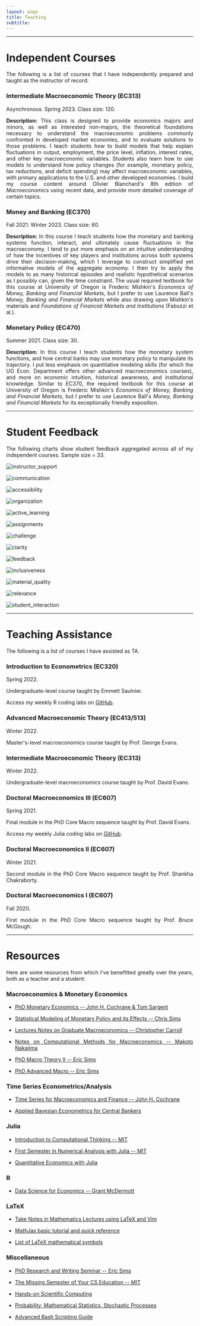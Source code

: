 ```yaml
---
layout: page
title: Teaching
subtitle: 
---
```

<style>body {text-align: justify}</style>
---
# <b>Independent Courses</b>

The following is a list of courses that I have independently prepared and taught as the instructor of record.

### <b>Intermediate Macroeconomic Theory (EC313)</b>

Asynchronous. Spring 2023. Class size: 120.

<b>Description:</b> 
This class is designed to provide economics majors and minors, as well as interested non-majors, the theoretical foundations necessary to understand the macroeconomic problems commonly confronted in developed market economies, and to evaluate solutions to those problems. 
I teach students how to build models that help explain fluctuations in output, employment, the price level, inflation, interest rates, and other key macroeconomic variables. 
Students also learn how to use models to understand how policy changes (for example, monetary policy, tax reductions, and deficit spending) may affect macroeconomic variables, with primary applications to the U.S. and other developed economies.
I build my course content around Olivier Blanchard's 8th edition of <i>Macroeconomics</i> using recent data, and provide more detailed coverage of certain topics.

### <b>Money and Banking (EC370)</b>

Fall 2021. Winter 2023. Class size: 60.

<b>Description:</b> 
In this course I teach students how the monetary and banking systems function, interact, and ultimately cause fluctuations in the macroeconomy.
I tend to put more emphasis on an intuitive understanding of how the incentives of key players and institutions across both systems drive their decision-making, which I leverage to construct simplified yet informative models of the aggregate economy.
I then try to apply the models to as many historical episodes and realistic hypothetical scenarios as I possibly can, given the time constraint. 
The usual required textbook for this course at University of Oregon is Frederic Mishkin's <i>Economics of Money, Banking and Financial Markets</i>, but I prefer to use Laurence Ball's <i>Money, Banking and Financial Markets</i> while also drawing upon Mishkin's materials and <i>Foundations of Financial Markets and Institutions</i> (Fabozzi et al.).

### <b>Monetary Policy (EC470)</b>

Summer 2021. Class size: 30.

<b>Description:</b>
In this course I teach students how the monetary system functions, and how central banks may use monetary policy to manipulate its trajectory.
I put less emphasis on quantitative modeling skills (for which the UO Econ. Department offers other advanced macroeconomics courses), and more on economic intuition, historical awareness, and institutional knowledge.
Similar to EC370, the required textbook for this course at University of Oregon is Frederic Mishkin's <i>Economics of Money, Banking and Financial Markets</i>, but I prefer to use Laurence Ball's <i>Money, Banking and Financial Markets</i> for its exceptionally friendly exposition.

---
# <b>Student Feedback</b>

The following charts show student feedback aggregated across all of my independent courses. 
Sample size = 33.

![instructor_support](images/course_evals/instructor_support.png)

![communication](images/course_evals/communication.png)

![accessibility](images/course_evals/accessibility.png)

![organization](images/course_evals/organization.png)

![active_learning](images/course_evals/active_learning.png)

![assignments](images/course_evals/assignments.png)

![challenge](images/course_evals/challenge.png)

![clarity](images/course_evals/clarity.png)

![feedback](images/course_evals/feedback.png)

![inclusiveness](images/course_evals/inclusiveness.png)

![material_quality](images/course_evals/material_quality.png)

![relevance](images/course_evals/relevance.png)

![student_interaction](images/course_evals/student_interaction.png)

---
# <b>Teaching Assistance</b>

The following is a list of courses I have assisted as TA.

### <b>Introduction to Econometrics (EC320)</b>

Spring 2022.

Undergraduate-level course taught by Emmett Saulnier. 

Access my weekly R coding labs on [GitHub](https://github.com/emmettsaulnier/EC320s22).

### <b>Advanced Macroeconomic Theory (EC413/513)</b>

Winter 2022.

Master's-level macroeconomics course taught by Prof. George Evans.

### <b>Intermediate Macroeconomic Theory (EC313)</b>

Winter 2022. 

Undergraduate-level macroeconomics course taught by Prof. David Evans.

### <b>Doctoral Macroeconomics III (EC607)</b>

Spring 2021.

Final module in the PhD Core Macro sequence taught by Prof. David Evans.

Access my weekly Julia coding labs on [GitHub](https://github.com/gionikola/spring2021_core_macro_lab).

### <b>Doctoral Macroeconomics II (EC607)</b>

Winter 2021. 

Second module in the PhD Core Macro sequence taught by Prof. Shankha Chakraborty.

### <b>Doctoral Macroeconomics I (EC607)</b>

Fall 2020.

First module in the PhD Core Macro sequence taught by Prof. Bruce McGough.

---
# <b>Resources</b>

Here are some resources from which I've benefitted greatly over the years, both as a teacher and a student:

### <b>Macroeconomics & Monetary Economics</b>

- [PhD Monetary Economics -- John H. Cochrane & Tom Sargent](https://www.johnhcochrane.com/monetary-economics-phd-course)

- [Statistical Modeling of Monetary Policy and its Effects -- Chris Sims](https://www.youtube.com/watch?v=ipw7zPRa_TI&list=PLHQhFGpFT9WiU8pJNovZ2gHRiTGGzxM1E&index=18)

- [Lectures Notes on Graduate Macroeconomics -- Christopher Carroll](http://www.econ2.jhu.edu/people/ccarroll/public/lecturenotes/IndexAll/Index/)

- [Notes on Computational Methods for Macroeconomics -- Makoto Nakajima](https://makotonakajima.github.io/comp/)

- [PhD Macro Theory II -- Eric Sims](https://www3.nd.edu/~esims1/grad_macro_17.html)

- [PhD Advanced Macro -- Eric Sims](https://www3.nd.edu/~esims1/adv_macro_2021.html)

### <b>Time Series Econometrics/Analysis</b>

- [Time Series for Macroeconomics and Finance -- John H. Cochrane](https://econ.lse.ac.uk/staff/wdenhaan/teach/cochrane.pdf)

- [Applied Bayesian Econometrics for Central Bankers](https://www.bankofengland.co.uk/ccbs/applied-bayesian-econometrics-for-central-bankers-updated-2017)

### <b>Julia</b>

- [Introduction to Computational Thinking -- MIT](https://computationalthinking.mit.edu/Spring21/)

- [First Semester in Numerical Analysis with Julia -- MIT](https://open.umn.edu/opentextbooks/textbooks/710)

- [Quantitative Economics with Julia](https://julia.quantecon.org/intro.html)

### <b>R</b>

- [Data Science for Economics -- Grant McDermott](https://github.com/uo-ec607/lectures)

### <b>LaTeX</b>
 
- [Take Notes in Mathematics Lectures using LaTeX and Vim](https://castel.dev/post/lecture-notes-1/)

- [MathJax basic tutorial and quick reference](https://math.meta.stackexchange.com/questions/5020/mathjax-basic-tutorial-and-quick-reference)

- [List of LaTeX mathematical symbols](https://oeis.org/wiki/List_of_LaTeX_mathematical_symbols#Set_and.2For_logic_notation)

### <b>Miscellaneous</b>

- [PhD Research and Writing Seminar -- Eric Sims](https://www3.nd.edu/~esims1/grad_writing.html)

- [The Missing Semester of Your CS Education -- MIT](https://missing.csail.mit.edu/)

- [Hands-on Scientific Computing](https://handsonscicomp.readthedocs.io/en/latest/)

- [Probability, Mathematical Statistics, Stochastic Processes](http://www.randomservices.org/random/index.html)

- [Advanced Bash Scripting Guide](https://tldp.org/LDP/abs/html/)
